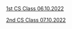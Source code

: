 [1st CS Class 06.10.2022 ](https://www.youtube.com/watch?v=F2mLLUMFG58)

[2nd CS Class 07.10.2022](https://www.youtube.com/watch?v=4ZAKqxH96ec)
